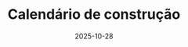 ---
title: 'Calendário de construção'
description: ''
date: '2025-10-28'
url: '/pt/modelo/calendario-de-construcao'
category: 'real-estate'
functions:
seo:
    title: 'Modelo de calendário de construção: Utilize a aplicação gratuitamente'
    description: 'Modelo de calendário digital de construção: Mantenha-se a par dos prazos, das actividades e dos custos - com o SeaTable'
template: 'ef8bfa0896864e698655'

type: pages
sections:
    - name: hero-5
      weight: 1
      title: 'Modelo de calendário de construção profissional'
      text: 'Mantenha uma visão geral do seu projeto de construção em qualquer altura - sem folhas de cálculo confusas. Com o modelo de calendário de construção gratuito da SeaTable, pode gerir o seu projeto de construção de forma fácil e transparente.'
      classes:
          - bg-white
      template: ef8bfa0896864e698655
      buttons:
          - label: Registe-se agora gratuitamente e utilize o modelo
            link: 'pages/registration'
            style: primary
    
    - name: "content-27"
      weight: 2
      title: 'O que o seu modelo de calendário de construção pode fazer por si'
      subtitle: Visão global, flexibilidade, transparência
      text: 
      items:
        - icon: 'pencil'
          headline: 'Flexibilidade'
          text: 'Basta adaptar o modelo ao seu projeto de construção - sem quaisquer conhecimentos de programação.'
        - icon: 'lock-open'
          headline: 'Transparência'
          text: 'Controle todas as profissões e etapas de trabalho numa visão geral centralizada.'
        - icon: 'list'
          headline: 'Visão geral'
          text: 'Mantenha-se sempre atualizado em relação aos horários visuais.'
        - icon: 'chart-line'
          headline: 'Controlo'
          text: 'Acompanhe os prazos e os custos com painéis de controlo e reconheça os riscos imediatamente.'
        - icon: 'comment'
          headline: 'Comunicação'
          text: 'Utilize notificações e comentários integrados para uma maior transparência.'
        - icon: 'people-group'
          headline: 'Colaboração'
          text: "Partilhe o seu plano com os artesãos e mantenha os dados em tempo real."

    - name: "content-12"
      weight: 5
      classes:
        - curved
        - [bg-gray-200, bg-seatable-blue]
      title: 'Modelo de calendário de construção do SeaTable'
      subtitle: 'Software de planeamento de construção eficiente'
      description: 'Um calendário guardado localmente, como o do Excel, pode ser rápido de criar - mas não é transparente e é ineficaz. Com o software de calendarização da construção SeaTable, beneficia de muitas vantagens que permitem uma construção sem problemas.'
      items:
      - text: 'Sempre atualizado: as alterações podem ser introduzidas a qualquer momento e são imediatamente visíveis para todos.'
      - text: 'Acesso a partir de qualquer lugar: Com o SeaTable como solução na nuvem, tem sempre acesso ao seu planeamento.'
      - text: 'Partilhe com as empresas: Dê a todos os envolvidos acesso às informações relevantes.'
      - text: 'Visualização: Utilize plugins, vistas e painéis de controlo para apresentar os seus dados de forma clara.'
      - text: 'Segurança: O SeaTable está em conformidade com o RGPD e está alojado exclusivamente em servidores na Alemanha.'
      image_position: [left]
      image: '/images/template_page_bauzeitenplan_01.png'
      image_alt: 'Modelo de calendário de construção em vista de tabela'

    - name: "content-13"
      weight: 18
      class:
       - curved
       - bg-gray-100
      title: 'Modelo de calendário de construção para síntese e segurança'
      subtitle: 'Controlo total'
      description: 'O SeaTable é uma base de dados moderna sem código com o Universal App Builder e oferece todas as funções de que necessita para um calendário de construção digital. Assim, pode gerir os riscos de forma eficaz.'
      box-position: [right!]
      items:
      - headline: Gestão dos riscos
        text: Evite atrasos desnecessários ou custos elevados. Se utilizar o modelo SeaTable para o calendário de construção da sua casa, pode evitar surpresas desagradáveis e gerir ativamente os riscos.
      - headline: Transparência
        text: Este modelo facilita o intercâmbio de informações com terceiros. Ter todas as informações estruturadas e actualizadas evita mal-entendidos e poupa tempo. Isto é particularmente vantajoso quando comunica com comerciantes.

    - name: "content-25"
      weight: 10
      title: "As vantagens do modelo de calendário de construção do SeaTable"
      subtitle: 'Tudo num relance - sempre atualizado'
      items:
      - headline: "Planeamento simples graças à representação visual"
        text: Manter uma visão geral num calendário de construção puramente tabular, como no Excel, é entediante. No SeaTable, pode visualizar o seu projeto com o nosso plugin de cronograma, sem qualquer custo ou esforço adicional. Isto permite-lhe coordenar perfeitamente todos os prazos.'
        image: '/images/template_page_bauzeitenplan_02.png'
        image_alt: 'Modelo gratuito de calendário de construção em linha com o SeaTable, folha de cálculo, personalizável, partilha com planeadores e comerciantes, elevada proteção de dados e acesso móvel'
      - headline: Uma visão geral de todas as actividades
        text: "Ligue todos os trabalhos diretamente à empresa contratada no quadro 'Contactos'. Isto permite-lhe ver imediatamente se já foi feita uma encomenda e que outros trabalhos esta empresa deverá efetuar. Os dados de contacto estão imediatamente disponíveis em caso de dúvidas."
        image: '/images/template_page_bauzeitenplan_03.png'
        image_alt: 'Mantenha-se a par de todos os comerciantes e dos pormenores de contacto com o software de calendário de construção SeaTable.'
      - headline: 'Todo o trabalho num relance'
        text: "Utilize o plugin de cronologia ou a vista Kanban para visualizar o estado das tarefas e dos calendários individuais. Desta forma, está sempre atualizado e pode ver imediatamente quais as ordens de seguimento que são afectadas em caso de atraso."
        image: '/images/template_page_bauzeitenplan_04.png'
        image_alt: 'Aplicação com cronograma e vista Kanban para o calendário de construção.'
      - headline: "Painel de controlo em tempo real para controlo de custos"
        text: "Registe os custos previstos e reais de cada etapa de construção no quadro 'Despesas'. Com as estatísticas integradas e um painel de controlo na aplicação universal, pode criar facilmente o seu próprio controlo de custos com o método de arrastar e largar."
        image: '/images/template_page_bauzeitenplan_05.png'
        image_alt: "Acompanhe todas as despesas e o orçamento global com o modelo de calendário de construção com painéis de controlo integrados"
      
    - name: "banner-3"
      weight: 12
      title: Apenas boas surpresas - custos, prazos e progresso da construção num relance
      buttons:
        - label: Teste agora o modelo de calendário de construção
          link: pages/registration
          id: pt-vorlage-bauzeitenplan-registration-3

    - name: "content-6"
      weight: 15
      classes:
        - curved
        - bg-gray-100
      title: "A sua própria aplicação de calendário de construção com o SeaTable"
      subtitle: 
      items:
      - text: 'Com o No Code App Builder integrado do SeaTable, pode criar a sua aplicação personalizada de calendário de construção em apenas alguns passos. Para além das etapas de trabalho individuais, dos contactos e dos painéis de controlo, também pode introduzir mais informações, imagens ou documentos adicionais e partilhá-los com outras pessoas. A proteção por palavra-passe e as autorizações definidas pelo utilizador oferecem segurança adicional.'
      image: '/images/template_page_bauzeitenplan_06.png'
      image_alt: "Aplicação de calendário de construção personalizada com o SeaTable No-Code Builder, recolha de dados de etapas de trabalho, profissões e custos."

    - name: "faq"
      weight: 20
      title: "FAQ - Modelo de calendário de construção do SeaTable"
      subtitle: 
      items:
      - q: "O modelo de calendário de construção do SeaTable é gratuito?"
        a: "Sim, tudo o que precisa para utilizar o software de modelo de calendário de construção gratuitamente é uma conta SeaTable gratuita."
      - q: "Porque é que preciso de um plano de construção?"
        a: "Um plano estruturado ajuda-o a manter uma visão geral e a coordenar todos os envolvidos no projeto. Em caso de atrasos ou problemas numa fase de construção, pode reconhecer os efeitos num relance e agir em conformidade."
      - q: "Que vantagens oferece o SeaTable em comparação com um plano de construção em Excel?"
        a: "Um calendário de construção em Excel pode funcionar para projectos mais pequenos com muito poucas pessoas envolvidas. No entanto, para projectos maiores e mais complexos, irá aperceber-se que um modelo de plano de construção em Excel tem os seus limites: manutenção manual propensa a erros, ligações de dados difíceis de compreender, representações visuais limitadas. O SeaTable, por outro lado, oferece funções simples para ligação de dados e processamento automático de dados e visualiza as relações entre conjuntos de dados."
      - q: "Para quem é que o SeaTable é adequado como software para um plano de construção?"
        a: "O SeaTable é adequado tanto para construtores privados que precisam de um calendário de construção claro para a sua casa unifamiliar como para arquitectos que precisam de coordenar vários projectos."
---